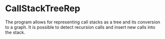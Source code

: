 # CallStackTreeRep

The program allows for representing call stacks as a tree and its conversion to a graph. It is possible to detect recursion calls and insert new calls into the stack.
